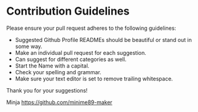# Contribution Guidelines

Please ensure your pull request adheres to the following guidelines:

- Suggested Github Profile READMEs should be beautiful or stand out in some way.
- Make an individual pull request for each suggestion.
- Can suggest for different categories as well.
- Start the Name with a capital.
- Check your spelling and grammar.
- Make sure your text editor is set to remove trailing whitespace.

Thank you for your suggestions!

Minja
https://github.com/minime89-maker

